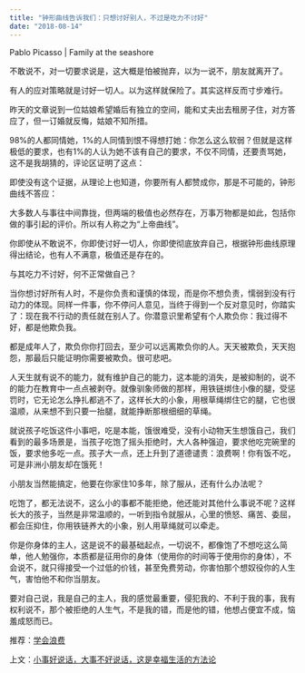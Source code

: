 ```yaml
---
title: "钟形曲线告诉我们：只想讨好别人，不过是吃力不讨好"
date: "2018-08-14"
---
```


Pablo Picasso | Family at the seashore

不敢说不，对一切要求说是，这大概是怕被抛弃，以为一说不，朋友就离开了。

有人的应对策略就是讨好一切人。以为这样就保险了。其实这样反而寸步难行。

昨天的文章说到一位姑娘希望婚后有独立的空间，能和丈夫出去租房子住，对方答应了，但一订婚就反悔，姑娘不知所措。

98%的人都同情她，1%的人同情到恨不得想打她：你怎么这么软弱？但就是这样极低的要求，也有1%的人认为她不该有自己的要求，不仅不同情，还要责骂她，这不是我胡猜的，评论区证明了这点：

即使没有这个证据，从理论上也知道，你要所有人都赞成你，那是不可能的，钟形曲线不答应：

大多数人与事往中间靠拢，但两端的极值也必然存在，万事万物都是如此，包括你做的事引起的评价。所以有人称之为“上帝曲线”。

你即使从不敢说不，你即使讨好一切人，你即使彻底放弃自己，根据钟形曲线原理得出结论，也有人不满意，极值还是存在的。

与其吃力不讨好，何不正常做自己？

当你想讨好所有人时，不是你负责和谨慎的体现，而是你不想负责，懦弱到没有行动力的体现。同样一件事，你不停问人意见，当终于得到一个反对意见时，你踏实了：现在我不行动的责任就在别人了。你潜意识里希望有个人欺负你：我过得不好，都是他欺负我。

都是成年人了，欺负你你打回去，至少可以远离欺负你的人。天天被欺负，天天抱怨，那最后只能证明你需要被欺负。很可悲吧。

人天生就有说不的能力，就有维护自己的能力，这本能的消失，是被抑制的，说不的能力在教育中一点点被剥夺。就像驯象师做的那样，用铁链绑住小像的腿，受惩罚时，它无论怎么挣扎都逃不了，这样长大的小象，用根草绳绑住它的腿，它也很温顺，从来想不到只要一抬腿，就能挣断那根细细的草绳。

就说孩子吃饭这件小事吧，吃是本能，饿很难受，没有小动物天生想饿自己，我们看到的最多场景是，当孩子吃饱了摇头拒绝时，大人各种强迫，要求他吃完碗里的饭，要求他多吃一点。孩子大一点，还上升到了道德谴责：浪费啊！你有饭不吃，可是非洲小朋友却在饿死！

小朋友当然能搞定，他要在你家住10多年，除了服从，还有什么办法呢？

吃饱了，都无法说不，这么小的事都不能拒绝，他还能对其他什么事说不呢？这样长大的孩子，当然是非常温顺的，一听到指令就服从，心里的愤怒、痛苦、委屈，都会压抑住，你用铁链养大的小象，别人用草绳就可以牵走。

你是你身体的主人，这是说不的最基础起点，一切说不，都像饱了不想吃这么简单，他人勉强你，本质都是征用你的身体（使用你的时间等于使用你的身体），不会说不，就只得接受一个过低的价钱，甚至免费劳动，你害怕那个想奴役你的人生气，害怕他不和你当朋友。

要对自己说，我是自己的主人，我的感觉最重要，侵犯我的、不利于我的事，我有权利说不，那个被拒绝的人生气，不是我的错，而是他的错，他想占便宜不成，恼羞成怒而已。

推荐：[学会浪费](http://mp.weixin.qq.com/s?__biz=MjM5NDU0Mjk2MQ==&mid=2651622513&idx=1&sn=5b4350bf3c4b591b85948c640deb4f72&chksm=bd7e086f8a098179224f3fad5135ef6d6308545adf259f9a70781872002bc5fa730595e28299&scene=21#wechat_redirect)

上文：[小事好说话，大事不好说话，这是幸福生活的方法论](http://mp.weixin.qq.com/s?__biz=MjM5NDU0Mjk2MQ==&mid=2651630153&idx=1&sn=83418c636f06f3181314be0903f115b5&chksm=bd7e2e578a09a741496a399b9414785ff452f1696c0508e8de892eccc4e7c1ed2ae7311adcad&scene=21#wechat_redirect)
